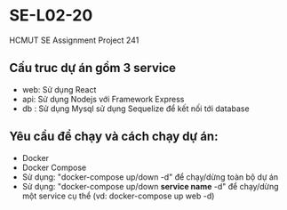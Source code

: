 # SE-L02-20
HCMUT SE Assignment Project 241
## Cấu truc dự án gồm 3 service
- web: Sử dụng React
- api: Sử dụng Nodejs với Framework Express
- db : Sử dụng Mysql sử dụng Sequelize để kết nối tới database
## Yêu cầu để chạy và cách chạy dự án:
- Docker
- Docker Compose
- Sử dụng: "docker-compose up/down -d" để chạy/dừng toàn bộ dự án
- Sử dụng: "docker-compose up/down __service name__ -d" để chạy/dừng một service cụ thể (vd: docker-compose up web -d)

